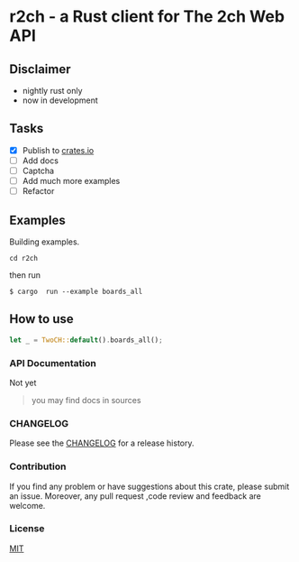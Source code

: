 # r2ch - a Rust client for The 2ch Web API

## Disclaimer

- nightly rust only
- now in development

## Tasks

- [x] Publish to [crates.io](https://crates.io)
- [ ] Add docs
- [ ] Сaptcha
- [ ] Add much more examples
- [ ] Refactor

## Examples

Building examples.

`cd r2ch`

then run

`$ cargo  run --example boards_all`

## How to use

```rust
let _ = TwoCH::default().boards_all();
```

### API Documentation

Not yet
> you may find docs in sources

### CHANGELOG

Please see the [CHANGELOG](./CHANGELOG.md) for a release history.

### Contribution

If you find any problem or have suggestions about this crate, please submit an
issue. Moreover, any pull request ,code review and feedback are welcome.

### License

[MIT](./LICENSE)